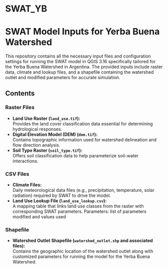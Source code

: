# SWAT_YB
# SWAT Model Inputs for Yerba Buena Watershed

This repository contains all the necessary input files and configuration settings for running the SWAT model in QGIS 3.16 specifically tailored for the Yerba Buena Watershed in Argentina. The provided inputs include raster data, climate and lookup files, and a shapefile containing the watershed outlet and modified parameters for accurate simulation.

## Contents

### Raster Files
- **Land Use Raster (`land_use.tif`):**  
  Provides the land cover classification data essential for determining hydrological responses.
- **Digital Elevation Model (DEM) (`dem.tif`):**  
  Contains topographic information used for watershed delineation and flow direction analysis.
- **Soil Type Raster (`soil_type.tif`):**  
  Offers soil classification data to help parameterize soil-water interactions.

### CSV Files
- **Climate Files:**  
  Daily meteorological data files (e.g., precipitation, temperature, solar radiation) required by SWAT to drive the model.
- **Land Use Lookup File (`land_use_lookup.csv`):**  
  A mapping table that links land use classes from the raster with corresponding SWAT parameters.
  Parameters: list of parameters modified and values used

### Shapefile
- **Watershed Outlet Shapefile (`watershed_outlet.shp` and associated files):**  
  Contains the geographic location of the watershed outlet along with customized parameters for running the model for the Yerba Buena Watershed.





